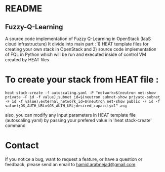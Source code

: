 
# README

## Fuzzy-Q-Learning

A source code implementation of Fuzzy Q-Learning in OpenStack (IaaS cloud infrastructure)
It divide into main part : 1) HEAT template files for creating your own stack in OpenStack and 2) source code implementation of FQL in Python which will be run and executed inside of control VM created by HEAT files

# To create your stack from HEAT file :

```
heat stack-create -f autoscaling.yaml -P "network=$(neutron net-show private -F id -f value);subnet_id=$(neutron subnet-show private-subnet -F id -f value);external_network_id=$(neutron net-show public -F id -f value);OS_AUTH_URL=$OS_AUTH_URL;desired_capacity=1" asg
```
also, you can modify any input parameters in HEAT template file (autoscaling.yaml) by passing your prefered value in 'heat stack-create' command

# Contact

If you notice a bug, want to request a feature, or have a question or feedback, please send an email to hamid.arabnejad@gmail.com

